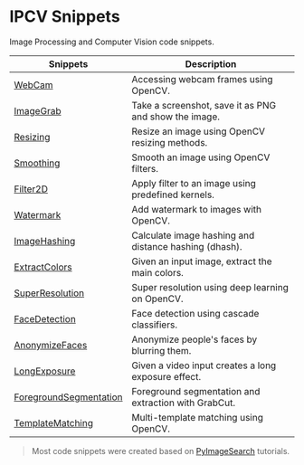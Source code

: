 # IPCV Snippets

Image Processing and Computer Vision code snippets.

| Snippets                                                    | Description                                           |
|-------------------------------------------------------------|-------------------------------------------------------|
| [WebCam](./webcam/main.py)                                  | Accessing webcam frames using OpenCV.                 |
| [ImageGrab](./image_grab/main.py)                           | Take a screenshot, save it as PNG and show the image. |
| [Resizing](./resizing/main.py)                              | Resize an image using OpenCV resizing methods.        |
| [Smoothing](./smoothing/main.py)                            | Smooth an image using OpenCV filters.                 |
| [Filter2D](./filter2d/main.py)                              | Apply filter to an image using predefined kernels.    |
| [Watermark](./watermark/main.py)                            | Add watermark to images with OpenCV.                  |
| [ImageHashing](./image_hashing/main.py)                     | Calculate image hashing and distance hashing (dhash). |
| [ExtractColors](./extract_colors/main.py)                   | Given an input image, extract the main colors.        |
| [SuperResolution](./super_resolution/main.py)               | Super resolution using deep learning on OpenCV.       |
| [FaceDetection](./face_detection/main.py)                   | Face detection using cascade classifiers.             |
| [AnonymizeFaces](./anonymize_faces/main.py)                 | Anonymize people's faces by blurring them.            |
| [LongExposure](./long_exposure/main.py)                     | Given a video input creates a long exposure effect.   |
| [ForegroundSegmentation](./foreground_segmentation/main.py) | Foreground segmentation and extraction with GrabCut.  |
| [TemplateMatching](./template_matching/main.py)             | Multi-template matching using OpenCV.                 |

> Most code snippets were created based on [PyImageSearch](https://www.pyimagesearch.com/) tutorials.
